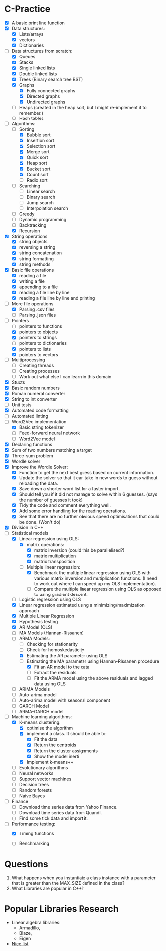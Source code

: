 # C-Practice

- [x] A basic print line function
- [x] Data structures:
    - [x] Lists/arrays
    - [x] vectors
    - [x] Dictionaries
- [ ] Data structures from scratch:
    - [x] Queues
    - [x] Stacks
    - [x] Single linked lists
    - [x] Double linked lists
    - [x] Trees (Binary search tree BST)
    - [x] Graphs
        - [x] Fully connected graphs
        - [x] Directed graphs
        - [x] Undirected graphs 
    - [ ] Heaps (created in the heap sort, but I might re-implement it to remember.)
    - [ ] Hash tables
- [ ] Algorithms:
    - [ ] Sorting
        - [x] Bubble sort
        - [x] Insertion sort
        - [x] Selection sort
        - [x] Merge sort
        - [x] Quick sort
        - [x] Heap sort
        - [x] Bucket sort
        - [x] Count sort
        - [ ] Radix sort
    - [ ] Searching
        - [ ] Linear search
        - [ ] Binary search
        - [ ] Jump search
        - [ ] Interpolation search
    - [ ] Greedy
    - [ ] Dynamic programming
    - [ ] Backtracking
    - [x] Recursion
- [x] String operations
    - [x] string objects
    - [x] reversing a string
    - [x] string concatenation
    - [x] string formatting
    - [x] string methods
- [x] Basic file operations
    - [x] reading a file
    - [x] writing a file
    - [x] appending to a file
    - [x] reading a file line by line
    - [x] reading a file line by line and printing
- [ ] More file operations
    - [x] Parsing .csv files
    - [ ] Parsing .json files
- [ ] Pointers
    - [ ] pointers to functions
    - [x] pointers to objects
    - [x] pointers to strings
    - [ ] pointers to dictionaries
    - [x] pointers to lists
    - [x] pointers to vectors
- [ ] Multiprocessing
    - [ ] Creating threads
    - [ ] Creating processes
    - [ ] Work out what else I can learn in this domain
- [x] Stucts
- [x] Basic random numbers
- [x] Roman numeral converter
- [x] String to int converter
- [ ] Unit tests
- [x] Automated code formatting
- [ ] Automated linting
- [ ] Word2Vec implementation
    - [x] Basic string tokenizer
    - [ ] Feed-forward neural network
    - [ ] Word2Vec model
- [x] Declaring functions
- [x] Sum of two numbers matching a target
- [x] Three-sum problem
- [x] Wordle solver
- [x] Improve the Wordle Solver:
    - [x] Function to get the next best guess based on current information.
    - [x] Update the solver so that it can take in new words to guess without reloading the data.
    - [x] Save down a shorter word list for a faster import.
    - [x] Should tell you if it did not manage to solve within 6 guesses. (says the number of guesses it took).
    - [x] Tidy the code and comment everything well.
    - [x] Add some error handling for the reading operations.
    - [x] See that there are no further obvious speed optimisations that could be done.
(Won't do)
- [x] Division in C++
- [ ] Statistical models
    - [x] Linear regression using OLS:
        - [x] matrix operations:
            - [x] matrix inversion (could this be parallelised?)
            - [x] matrix multiplication
            - [x] matrix transposition
        - [ ] Multiple linear regression:
            - [x] Benchmark the multiple linear regression using OLS with various matrix inversion and mutiplication functions. (I need to work out where I can speed up my OLS implementation).
            - [ ] Compare the multiple linear regression using OLS as opposed to using gradient descent.
    - [ ] Logistic regression using OLS
    - [x] Linear regression estimated using a minimizing/maximization approach
    - [x] Multiple Linear Regression
    - [x] Hypothesis testing
    - [x] AR Model (OLS)
    - [ ] MA Models (Hannan-Rissanen)
    - [ ] ARMA Models:
        - [ ] Checking for stationarity
        - [ ] Check for homoskedasticity
        - [x] Estimating the AR parameter using OLS
        - [ ] Estimating the MA parameter using Hannan-Rissanen procedure
            - [x] Fit an AR model to the data
            - [ ] Extract the residuals
            - [ ] Fit the ARMA model using the above residuals and lagged data using OLS
    - [ ] ARIMA Models
    - [ ] Auto-arima model
    - [ ] Auto-arima model with seasonal component
    - [ ] GARCH Model
    - [ ] ARMA-GARCH model
- [ ] Machine learning algorithms:
    - [x] K-means clustering:
        - [x] optimise the algorithm
        - [x] implement a class. It should be able to:
            - [x] Fit the data
            - [x] Return the centroids
            - [x] Return the cluster assignments
            - [x] Show the model inerti
        - [x] Implement k-means++
    - [ ] Evolutionary algorithms
    - [ ] Neural networks
    - [ ] Support vector machines
    - [ ] Decision trees
    - [ ] Random forests
    - [ ] Naive Bayes
- [ ] Finance
    - [ ] Download time series data from Yahoo Finance.
    - [ ] Download time series data from Quandl.
    - [ ] Find some tick data and import it.
- [ ] Performance testing:
    - [x] Timing functions
    - [ ] Benchmarking
    

# Questions
1. What happens when you instantiate a class instance with a parameter that is greater than the MAX_SIZE defined in the class?
2. What Libraries are popular in C++?

# Popular Libraries Research
- Linear algebra libraries:
    - Armadillo,
    - Blaze,
    - Eigen
- [Nice list](https://github.com/fffaraz/awesome-cpp)

